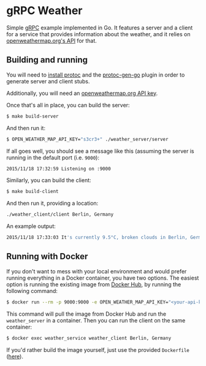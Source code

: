 # gRPC Weather

Simple [gRPC](http://www.grpc.io/) example implemented in Go. It features a server and a client for a service that provides information about the weather, and it relies on [openweathermap.org's API](http://openweathermap.org/api) for that.

## Building and running

You will need to [install protoc](https://github.com/google/protobuf/blob/master/INSTALL.txt) and the [protoc-gen-go](https://github.com/golang/protobuf) plugin in order to generate server and client stubs.

Additionally, you will need an [openweathermap.org API key](http://openweathermap.org/appid).

Once that's all in place, you can build the server:

```sh
$ make build-server
```

And then run it:

```sh
$ OPEN_WEATHER_MAP_API_KEY="s3cr3+" ./weather_server/server
```

If all goes well, you should see a message like this (assuming the server is running in the default port (i.e. `9000`):

```sh
2015/11/18 17:32:59 Listening on :9000
```

Similarly, you can build the client:

```sh
$ make build-client
```

And then run it, providing a location:

```sh
./weather_client/client Berlin, Germany
```

An example output:

```sh
2015/11/18 17:33:03 It's currently 9.5°C, broken clouds in Berlin, Germany
```

## Running with Docker

If you don't want to mess with your local environment and would prefer running everything in a Docker container, you have two options. The easiest option is running the existing image from [Docker Hub](https://hub.docker.com/r/caiofilipini/grpc-weather/), by running the following command:

```sh
$ docker run --rm -p 9000:9000 -e OPEN_WEATHER_MAP_API_KEY="<your-api-key-here>" --name weather_service caiofilipini/grpc-weather:master
```

This command will pull the image from Docker Hub and run the `weather_server` in a container. Then you can run the client on the same container:

```sh
$ docker exec weather_service weather_client Berlin, Germany
```

If you'd rather build the image yourself, just use the provided `Dockerfile` ([here](https://github.com/caiofilipini/grpc-weather/blob/master/Dockerfile)).
